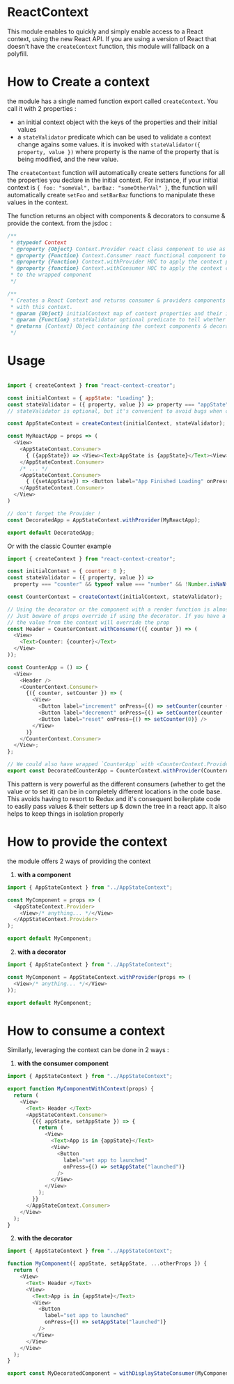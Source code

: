 # ReactContext

This module enables to quickly and simply enable access to a React context, using the new React API.
If you are using a version of React that doesn't have the `createContext` function, this module will fallback on a polyfill.

# How to Create a context

the module has a single named function export called `createContext`. You call it with 2 properties :

- an initial context object with the keys of the properties and their initial values
- a `stateValidator` predicate which can be used to validate a context change agains some values. it is invoked with `stateValidator({ property, value })` where property is the name of the property that is being modified, and the new value.

The `createContext` function will automatically create setters functions for all the properties you declare in the initial context. For instance, if your initial context is `{ foo: "someVal", barBaz: "someOtherVal" }`, the function will automatically create `setFoo` and `setBarBaz` functions to manipulate these values in the context.

The function returns an object with components & decorators to consume & provide the context. from the jsdoc :

```javascript
/**
 * @typedef Context
 * @property {Object} Context.Provider react class component to use as context provider
 * @property {Function} Context.Consumer react functional component to use as context consumer
 * @property {Function} Context.withProvider HOC to apply the context provider
 * @property {function} Context.withConsumer HOC to apply the context consumer. passes the context as props
 * to the wrapped component
 */

/**
 * Creates a React Context and returns consumer & providers components & decorators to interact
 * with this context.
 * @param {Object} initialContext map of context properties and their initial values
 * @param {Function} stateValidator optional predicate to tell whether the state update is valid or not
 * @returns {Context} Object containing the context components & decorators {@link Context}
 */
```

# Usage

```javascript

import { createContext } from "react-context-creator";

const initialContext = { appState: "Loading" };
const stateValidator = ({ property, value }) => property === "appState" && ["laoding", "in_background", "launched"].includes(value);
// stateValidator is optional, but it's convenient to avoid bugs when consumers try to update either an incorrect property or an incorrect value

const AppStateContext = createContext(initialContext, stateValidator);

const MyReactApp = props => (
  <View>
    <AppStateContext.Consumer>
      { ({appState}) => <View><Text>AppState is {appState}</Text><View> }
    </AppStateContext.Consumer>
    /* ... */
    <AppStateContext.Consumer>
      { ({setAppState}) => <Button label="App Finished Loading" onPress={() => setAppState("launched")} />}
    </AppStateContext.Consumer>
  </View>
)

// don't forget the Provider !
const DecoratedApp = AppStateContext.withProvider(MyReactApp);

export default DecoratedApp;

```

Or with the classic Counter example

```javascript
import { createContext } from "react-context-creator";

const initialContext = { counter: 0 };
const stateValidator = ({ property, value }) =>
  property === "counter" && typeof value === "number" && !Number.isNaN(value);

const CounterContext = createContext(initialContext, stateValidator);

// Using the decorator or the component with a render function is almost equivalent
// Just beware of props override if using the decorator. If you have a prop with a name that is also in the context,
// the value from the context will override the prop
const Header = CounterContext.withConsumer(({ counter }) => (
  <View>
    <Text>Counter: {counter}</Text>
  </View>
));

const CounterApp = () => {
  <View>
    <Header />
    <CounterContext.Consumer>
      {({ counter, setCounter }) => (
        <View>
          <Button label="increment" onPress={() => setCounter(counter + 1)} />
          <Button label="decrement" onPress={() => setCounter(counter - 1)} />
          <Button label="reset" onPress={() => setCounter(0)} />
        </View>
      )}
    </CounterContext.Consumer>
  </View>;
};

// We could also have wrapped `CounterApp` with <CounterContext.Provider>
export const DecoratedCounterApp = CounterContext.withProvider(CounterApp);
```

This pattern is very powerful as the different consumers (whether to get the value or to set it) can be in completely different locations in the code base.
This avoids having to resort to Redux and it's consequent boilerplate code to easily pass values & their setters up & down the tree in a react app. It also helps to keep things in isolation properly

# How to provide the context

the module offers 2 ways of providing the context

1. **with a component**

```javascript
import { AppStateContext } from "../AppStateContext";

const MyComponent = props => (
  <AppStateContext.Provider>
    <View>/* anything... */</View>
  </AppStateContext.Provider>
);

export default MyComponent;
```

2. **with a decorator**

```javascript
import { AppStateContext } from "../AppStateContext";

const MyComponent = AppStateContext.withProvider(props => (
  <View>/* anything... */</View>
));

export default MyComponent;
```

# How to consume a context

Similarly, leveraging the context can be done in 2 ways :

1. **with the consumer component**

```javascript
import { AppStateContext } from "../AppStateContext";

export function MyComponentWithContext(props) {
  return (
    <View>
      <Text> Header </Text>
      <AppStateContext.Consumer>
        {({ appState, setAppState }) => {
          return (
            <View>
              <Text>App is in {appState}</Text>
              <View>
                <Button
                  label="set app to launched"
                  onPress={() => setAppState("launched")}
                />
              </View>
            </View>
          );
        }}
      </AppStateContext.Consumer>
    </View>
  );
}
```

2. **with the decorator**

```javascript
import { AppStateContext } from "../AppStateContext";

function MyComponent({ appState, setAppState, ...otherProps }) {
  return (
    <View>
      <Text> Header </Text>
      <View>
        <Text>App is in {appState}</Text>
        <View>
          <Button
            label="set app to launched"
            onPress={() => setAppState("launched")}
          />
        </View>
      </View>
    </View>
  );
}

export const MyDecoratedComponent = withDisplayStateConsumer(MyComponent);
```
